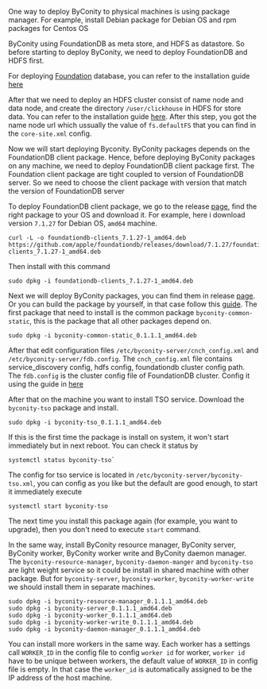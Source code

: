 One way to deploy ByConity to physical machines is using package manager. For example, install Debian package for Debian OS and rpm packages for Centos OS

ByConity using FoundationDB as meta store, and HDFS as datastore. So before starting to deploy ByConity, we need to deploy FoundationDB and HDFS first.

For deploying [Foundation](https://apple.github.io/foundationdb/) database, you can refer to the installation guide [here](https://github.com/ByConity/ByConity/tree/master/docker/executable_wrapper/FDB_installation.md)

After that we need to deploy an HDFS cluster consist of name node and data node, and create the directory `/user/clickhouse` in HDFS for store data. You can refer to the installation guide [here](https://github.com/ByConity/ByConity/tree/master/docker/executable_wrapper/HDFS_installation.md). After this step, you got the name node url which ussually the value of `fs.defaultFS` that you can find in the `core-site.xml` config. 

Now we will start deploying Byconity. ByConity packages depends on the FoundationDB client package. Hence, before deploying ByConity packages on any machine, we need to deploy FoundationDB client package first. The Foundation client package are tight coupled to version of FoundationDB server. So we need to choose the client package with version that match the version of FoundationDB server

To deploy FoundationDB client package, we go to the release [page](https://github.com/apple/foundationdb/releases), find the right package to your OS and download it. For example, here i download version `7.1.27` for Debian OS, `amd64` machine.
```
curl -L -o foundationdb-clients_7.1.27-1_amd64.deb https://github.com/apple/foundationdb/releases/download/7.1.27/foundationdb-clients_7.1.27-1_amd64.deb
```

Then install with this command
```
sudo dpkg -i foundationdb-clients_7.1.27-1_amd64.deb
```

Next we will deploy ByConity packages, you can find them in release [page](https://github.com/ByConity/ByConity/releases). Or you can build the package by yourself, in that case follow this [guide](https://github.com/ByConity/ByConity/tree/master/docker/packager).
The first package that need to install is the common package `byconity-common-static`, this is the package that all other packages depend on.
```
sudo dpkg -i byconity-common-static_0.1.1.1_amd64.deb
```
After that edit configuration files `/etc/byconity-server/cnch_config.xml` and `/etc/byconity-server/fdb.config`.  The `cnch_config.xml` file contains service_discovery config, hdfs config, foundationdb cluster config path. The `fdb.config` is the cluster config file of FoundationDB cluster. Config it using the guide in [here](https://github.com/ByConity/ByConity/tree/master/packages/config_service_discovery.md)

After that on the machine you want to install TSO service. Download the `byconity-tso` package and install.
```
sudo dpkg -i byconity-tso_0.1.1.1_amd64.deb
```
If this is the first time the package is install on system, it won't start immediately but in next reboot. 
You can check it status by
```
systemctl status byconity-tso`
```
The config for tso service is located in `/etc/byconity-server/byconity-tso.xml`, you can config as you like but the default are good enough, to start it immediately execute
```
systemctl start byconity-tso
```
The next time you install this package again (for example, you want to upgrade), then you don't need to execute `start` command.

In the same way, install ByConity resource manager, ByConity server, ByConity worker, ByConity worker write and ByConity daemon manager. The `byconity-resource-manager`, `byconity-daemon-manger` and `byconity-tso` are light weight service so it could be install in shared machine with other package. But for `byconity-server`, `byconity-worker`, `byconity-worker-write` we should install them in separate machines.

```
sudo dpkg -i byconity-resource-manager_0.1.1.1_amd64.deb 
sudo dpkg -i byconity-server_0.1.1.1_amd64.deb 
sudo dpkg -i byconity-worker_0.1.1.1_amd64.deb 
sudo dpkg -i byconity-worker-write_0.1.1.1_amd64.deb 
sudo dpkg -i byconity-daemon-manager_0.1.1.1_amd64.deb 
```
You can install more workers in the same way. Each worker has a settings call `WORKER_ID` in the config file to config `worker id` for worker, `worker id` have to be unique between workers, the default value of `WORKER_ID` in config file is empty. In that case the `worker_id` is automatically assigned to be the IP address of the host machine.
